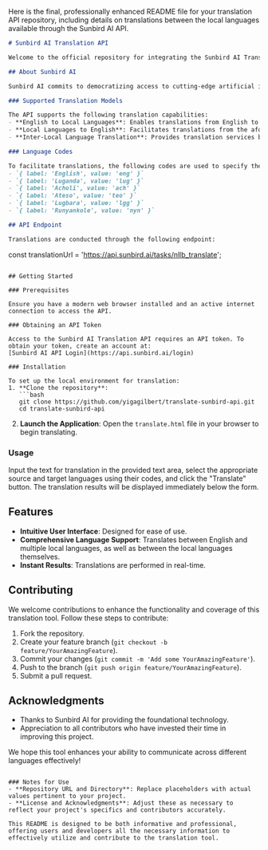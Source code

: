 Here is the final, professionally enhanced README file for your translation API repository, including details on translations between the local languages available through the Sunbird AI API.

```markdown
# Sunbird AI Translation API

Welcome to the official repository for integrating the Sunbird AI Translation API. This powerful API leverages Sunbird's state-of-the-art language models to provide robust translation capabilities between English and multiple local languages, as well as direct translations between the local languages themselves.

## About Sunbird AI

Sunbird AI commits to democratizing access to cutting-edge artificial intelligence technologies. It specializes in developing language models that facilitate communication across a diverse range of linguistic landscapes, thus supporting both educational initiatives and commercial enterprises.

### Supported Translation Models

The API supports the following translation capabilities:
- **English to Local Languages**: Enables translations from English to Acholi, Ateso, Luganda, Lugbara, and Runyankole.
- **Local Languages to English**: Facilitates translations from the aforementioned local languages back to English.
- **Inter-Local Language Translation**: Provides translation services between the local languages themselves, enhancing communication within regional linguistic groups.

### Language Codes

To facilitate translations, the following codes are used to specify the source and target languages:
- `{ label: 'English', value: 'eng' }`
- `{ label: 'Luganda', value: 'lug' }`
- `{ label: 'Acholi', value: 'ach' }`
- `{ label: 'Ateso', value: 'teo' }`
- `{ label: 'Lugbara', value: 'lgg' }`
- `{ label: 'Runyankole', value: 'nyn' }`

## API Endpoint

Translations are conducted through the following endpoint:
```
const translationUrl = 'https://api.sunbird.ai/tasks/nllb_translate';
```

## Getting Started

### Prerequisites

Ensure you have a modern web browser installed and an active internet connection to access the API.

### Obtaining an API Token

Access to the Sunbird AI Translation API requires an API token. To obtain your token, create an account at:
[Sunbird AI API Login](https://api.sunbird.ai/login)

### Installation

To set up the local environment for translation:
1. **Clone the repository**:
   ```bash
   git clone https://github.com/yigagilbert/translate-sunbird-api.git
   cd translate-sunbird-api
   ```

2. **Launch the Application**:
   Open the `translate.html` file in your browser to begin translating.

### Usage

Input the text for translation in the provided text area, select the appropriate source and target languages using their codes, and click the "Translate" button. The translation results will be displayed immediately below the form.

## Features

- **Intuitive User Interface**: Designed for ease of use.
- **Comprehensive Language Support**: Translates between English and multiple local languages, as well as between the local languages themselves.
- **Instant Results**: Translations are performed in real-time.

## Contributing

We welcome contributions to enhance the functionality and coverage of this translation tool. Follow these steps to contribute:
1. Fork the repository.
2. Create your feature branch (`git checkout -b feature/YourAmazingFeature`).
3. Commit your changes (`git commit -m 'Add some YourAmazingFeature'`).
4. Push to the branch (`git push origin feature/YourAmazingFeature`).
5. Submit a pull request.

## Acknowledgments

- Thanks to Sunbird AI for providing the foundational technology.
- Appreciation to all contributors who have invested their time in improving this project.

We hope this tool enhances your ability to communicate across different languages effectively!
```

### Notes for Use
- **Repository URL and Directory**: Replace placeholders with actual values pertinent to your project.
- **License and Acknowledgments**: Adjust these as necessary to reflect your project's specifics and contributors accurately.

This README is designed to be both informative and professional, offering users and developers all the necessary information to effectively utilize and contribute to the translation tool.